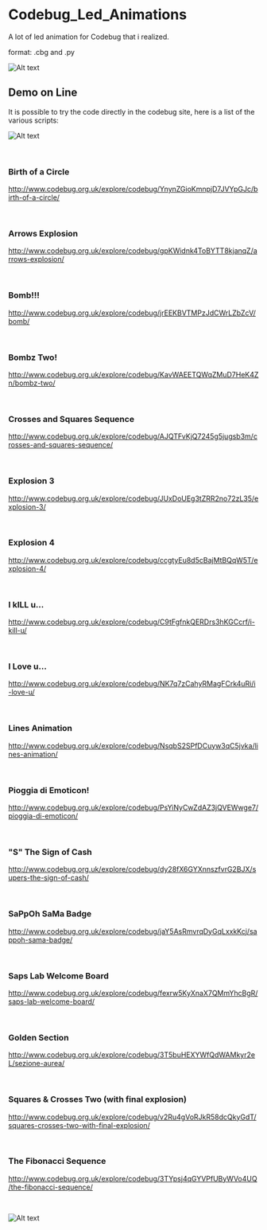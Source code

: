 # Codebug_Led_Animations
A lot of led animation for Codebug that i realized. 

format: .cbg and .py

![Alt text](https://raw.githubusercontent.com/JonnyBanana/Codebug_Led_Animations/master/IMG/codebug.png)


<h2>Demo on Line</h2>

It is possible to try the code directly in the codebug site, here is a list of the various scripts:


![Alt text](https://github.com/JonnyBanana/Codebug_Led_Animations/blob/master/IMG/giphy.gif)

</BR>

<h3>Birth of a Circle</h3>

http://www.codebug.org.uk/explore/codebug/YnynZGioKmnpjD7JVYpGJc/birth-of-a-circle/

</BR>

<h3>Arrows Explosion</h3>

http://www.codebug.org.uk/explore/codebug/gpKWidnk4ToBYTT8kjanqZ/arrows-explosion/


</BR>

<h3>Bomb!!!</h3>

http://www.codebug.org.uk/explore/codebug/jrEEKBVTMPzJdCWrLZbZcV/bomb/


</BR>


<h3>Bombz Two!</h3>

http://www.codebug.org.uk/explore/codebug/KavWAEETQWqZMuD7HeK4Zn/bombz-two/


</BR>

<h3>Crosses and Squares Sequence</h3>

http://www.codebug.org.uk/explore/codebug/AJQTFvKjQ7245g5jugsb3m/crosses-and-squares-sequence/


</BR>

<h3>Explosion 3</h3>

http://www.codebug.org.uk/explore/codebug/JUxDoUEg3tZRR2no72zL35/explosion-3/


</BR>

<h3>Explosion 4</h3>

http://www.codebug.org.uk/explore/codebug/ccgtyEu8d5cBajMtBQqW5T/explosion-4/


</BR>

<h3>I kILL u...</h3>

http://www.codebug.org.uk/explore/codebug/C9tFgfnkQERDrs3hKGCcrf/i-kill-u/


</BR>

<h3>I Love u...</h3>

http://www.codebug.org.uk/explore/codebug/NK7q7zCahyRMagFCrk4uRi/i-love-u/


</BR>

<h3>Lines Animation</h3>

http://www.codebug.org.uk/explore/codebug/NsqbS2SPfDCuyw3qC5jvka/lines-animation/


</BR>

<h3>Pioggia di Emoticon!</h3>

http://www.codebug.org.uk/explore/codebug/PsYiNyCwZdAZ3jQVEWwge7/pioggia-di-emoticon/


</BR>

<h3>"S" The Sign of Cash</h3>

http://www.codebug.org.uk/explore/codebug/dy28fX6GYXnnszfvrG2BJX/supers-the-sign-of-cash/


</BR>

<h3>SaPpOh SaMa Badge</h3>

http://www.codebug.org.uk/explore/codebug/jaY5AsRmvrqDyGqLxxkKcj/sappoh-sama-badge/


</BR>

<h3>Saps Lab Welcome Board</h3>

http://www.codebug.org.uk/explore/codebug/fexrw5KyXnaX7QMmYhcBgR/saps-lab-welcome-board/


</BR>

<h3>Golden Section</h3>

http://www.codebug.org.uk/explore/codebug/3T5buHEXYWfQdWAMkyr2eL/sezione-aurea/


</BR>

<h3>Squares & Crosses Two (with final explosion)</h3>

http://www.codebug.org.uk/explore/codebug/v2Ru4gVoRJkR58dcQkyGdT/squares-crosses-two-with-final-explosion/


</BR>

<h3>The Fibonacci Sequence</h3>

http://www.codebug.org.uk/explore/codebug/3TYpsj4qGYVPfUByWVo4UQ/the-fibonacci-sequence/


</BR>

![Alt text](https://media.giphy.com/media/1hMgA3XGdxiOqRUhoE/giphy.gif)

</BR>



